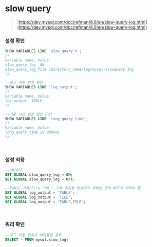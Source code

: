 slow query
===
>[https://dev.mysql.com/doc/refman/8.0/en/slow-query-log.html](https://dev.mysql.com/doc/refman/8.0/en/slow-query-log.html)

### 설정 확인
```sql
SHOW VARIABLES LIKE 'slow_query_%';
/*
Variable_name, Value
slow_query_log	ON
slow_query_log_file	/directory_name/log/mysql-slowquery.log
*/

--로그 저장 위치 확인
SHOW VARIABLES LIKE 'log_output';
/*
Variable_name, Value
log_output	TABLE
*/

--기준 시간 설정 확인 (초)
SHOW VARIABLES LIKE 'long_query_time';
/*
Variable_name, Value
long_query_time	10.000000
*/
```

<br>

### 설정 적용
```sql
--ON/OFF
SET GLOBAL slow_query_log = ON;
SET GLOBAL slow_query_log = OFF;

--Table 기록/File 기록 : 기록 위치를 변경하기 위해선 먼저 OFF가 되어야 함
SET GLOBAL log_output = 'TABLE';
SET GLOBAL log_output = 'FILE';
SET GLOBAL log_output = 'TABLE,FILE';
```

<br>

### 쿼리 확인
```sql
--로그 저장 위치가 테이블인 경우
SELECT * FROM mysql.slow_log;
```

<br>
